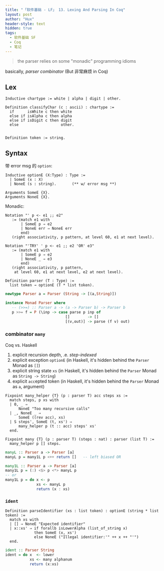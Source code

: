 ```yaml
---
title: "「软件基础 - LF」 13. Lexing And Parsing In Coq"
layout: post
author: "Hux"
header-style: text
hidden: true
tags:
  - 软件基础 SF
  - Coq
  - 笔记
---
```


> the parser relies on some "monadic" programming idioms

basically, _parser combinator_ (But 非常麻烦 in Coq)


Lex
---

```coq
Inductive chartype := white | alpha | digit | other.

Definition classifyChar (c : ascii) : chartype :=
  if      isWhite c then white
  else if isAlpha c then alpha
  else if isDigit c then digit
  else                   other.
  

Definition token := string.
```




Syntax
------

带 error msg 的 `option`:

```coq
Inductive optionE (X:Type) : Type :=
  | SomeE (x : X)
  | NoneE (s : string).       (** w/ error msg **)

Arguments SomeE {X}.
Arguments NoneE {X}.
```


Monadic: 

```coq
Notation "' p <- e1 ;; e2"
   := (match e1 with
       | SomeE p ⇒ e2
       | NoneE err ⇒ NoneE err
       end)
   (right associativity, p pattern, at level 60, e1 at next level).

Notation "'TRY' ' p <- e1 ;; e2 'OR' e3"
   := (match e1 with
       | SomeE p ⇒ e2
       | NoneE _ ⇒ e3
       end)
   (right associativity, p pattern,
    at level 60, e1 at next level, e2 at next level).
```


```coq
Definition parser (T : Type) :=
  list token → optionE (T * list token).
```

```haskell
newtype Parser a = Parser (String -> [(a,String)])

instance Monad Parser where
   -- (>>=) :: Parser a -> (a -> Parser b) -> Parser b
   p >>= f = P (\inp -> case parse p inp of
                           []        -> []
                           [(v,out)] -> parse (f v) out)
```


### combinator `many` 

Coq vs. Haskell 
1. explicit recursion depth, .e. _step-indexed_
2. explicit exception `optionE`  (in Haskell, it's hidden behind the `Parser` Monad as `[]`)
3. explicit string state `xs`    (in Haskell, it's hidden behind the `Parser` Monad as `String -> String`)
4. explicit `acc`epted token     (in Haskell, it's hidden behind the `Parser` Monad as `a`, argument)

```coq
Fixpoint many_helper {T} (p : parser T) acc steps xs :=
  match steps, p xs with
  | 0, _ ⇒
      NoneE "Too many recursive calls"
  | _, NoneE _ ⇒
      SomeE ((rev acc), xs)
  | S steps', SomeE (t, xs') ⇒
      many_helper p (t :: acc) steps' xs'
  end.

Fixpoint many {T} (p : parser T) (steps : nat) : parser (list T) :=
  many_helper p [] steps.
```

```haskell
manyL :: Parser a -> Parser [a]
manyL p = many1L p <++ return []   -- left biased OR

many1L :: Parser a -> Parser [a]
many1L p = (:) <$> p <*> manyL p
-- or
many1L p = do x <- p
              xs <- manyL p
              return (x : xs)
```


### `ident`


```coq
Definition parseIdentifier (xs : list token) : optionE (string * list token) :=
  match xs with
  | [] ⇒ NoneE "Expected identifier"
  | x::xs' ⇒ if forallb isLowerAlpha (list_of_string x)
             then SomeE (x, xs')
             else NoneE ("Illegal identifier:'" ++ x ++ "'")
  end.
```

```haskell
ident :: Parser String
ident = do x  <- lower
           xs <- many alphanum
           return (x:xs)
```

